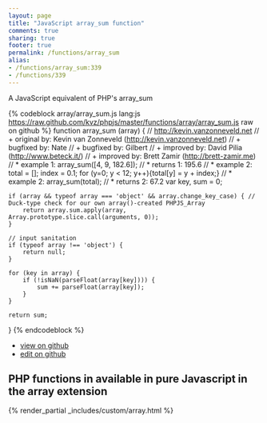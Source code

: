 ```yaml
---
layout: page
title: "JavaScript array_sum function"
comments: true
sharing: true
footer: true
permalink: /functions/array_sum
alias:
- /functions/array_sum:339
- /functions/339
---
```

<!-- Generated by Rakefile:build -->
A JavaScript equivalent of PHP's array_sum

{% codeblock array/array_sum.js lang:js https://raw.github.com/kvz/phpjs/master/functions/array/array_sum.js raw on github %}
function array_sum (array) {
    // http://kevin.vanzonneveld.net
    // +   original by: Kevin van Zonneveld (http://kevin.vanzonneveld.net)
    // +   bugfixed by: Nate
    // +   bugfixed by: Gilbert
    // +   improved by: David Pilia (http://www.beteck.it/)
    // +   improved by: Brett Zamir (http://brett-zamir.me)
    // *     example 1: array_sum([4, 9, 182.6]);
    // *     returns 1: 195.6
    // *     example 2: total = []; index = 0.1; for (y=0; y < 12; y++){total[y] = y + index;}
    // *     example 2: array_sum(total);
    // *     returns 2: 67.2
    var key, sum = 0;

    if (array && typeof array === 'object' && array.change_key_case) { // Duck-type check for our own array()-created PHPJS_Array
        return array.sum.apply(array, Array.prototype.slice.call(arguments, 0));
    }
    
    // input sanitation
    if (typeof array !== 'object') {
        return null;
    }

    for (key in array) {
        if (!isNaN(parseFloat(array[key]))) {
            sum += parseFloat(array[key]);
        }
    }

    return sum;
}
{% endcodeblock %}

 - [view on github](https://github.com/kvz/phpjs/blob/master/functions/array/array_sum.js)
 - [edit on github](https://github.com/kvz/phpjs/edit/master/functions/array/array_sum.js)

## PHP functions in available in pure Javascript in the array extension
{% render_partial _includes/custom/array.html %}
